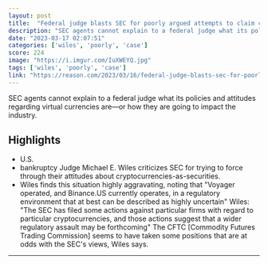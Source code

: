 ```yaml
---
layout: post
title:  "Federal judge blasts SEC for poorly argued attempts to claim cryptocurrencies must be regulated by them."
description: "SEC agents cannot explain to a federal judge what its policies and attitudes regarding virtual currencies are—or how they are going to impact the industry."
date: "2023-03-17 02:07:51"
categories: ['wiles', 'poorly', 'case']
score: 224
image: "https://i.imgur.com/IuXWEYQ.jpg"
tags: ['wiles', 'poorly', 'case']
link: "https://reason.com/2023/03/16/federal-judge-blasts-sec-for-poorly-argued-attempts-to-claim-cryptocurrencies-must-be-regulated-by-them/"
---
```


SEC agents cannot explain to a federal judge what its policies and attitudes regarding virtual currencies are—or how they are going to impact the industry.

## Highlights

- U.S.
- bankruptcy Judge Michael E. Wiles criticizes SEC for trying to force through their attitudes about cryptocurrencies-as-securities.
- Wiles finds this situation highly aggravating, noting that "Voyager operated, and Binance.US currently operates, in a regulatory environment that at best can be described as highly uncertain" Wiles: "The SEC has filed some actions against particular firms with regard to particular cryptocurrencies, and those actions suggest that a wider regulatory assault may be forthcoming" The CFTC [Commodity Futures Trading Commission] seems to have taken some positions that are at odds with the SEC's views, Wiles says.

---

